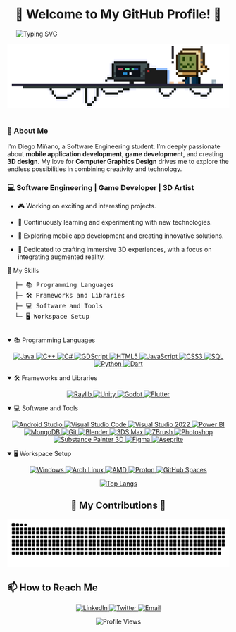 
<!-- Centered Welcome Heading -->
<h1 align="center">👾 Welcome to My GitHub Profile! 👾</h1>

<!-- Typing SVG Aligned Slightly to the Right -->
<p align="left" style="margin-left: 20px;">
  <a href="https://git.io/typing-svg">
    <img src="https://readme-typing-svg.demolab.com?font=Fira+Code&pause=1000&color=494DF7&width=435&lines=Hello+World!+%F0%9F%91%8B;I'm+Diego+Mi%C3%B1ano" alt="Typing SVG" style="position:relative; z-index:2;">
  </a>
</p>

<!-- Banner GIF Centered -->
<p align="center">
  <img src="img/banner.gif" alt="Banner GIF" style="position:relative; z-index:1;">
</p>

#
<!-- Introduction -->
### 🤖 About Me

I'm Diego Miñano, a Software Engineering student. I’m deeply passionate about **mobile application development**, **game development**, and creating **3D design**. My love for **Computer Graphics Design** drives me to explore the endless possibilities in combining creativity and technology. 



### 💻 Software Engineering | Game Developer | 3D Artist
- 🎮 Working on exciting and interesting projects.
- 🚀 Continuously learning and experimenting with new technologies.
- 📱 Exploring mobile app development and creating innovative solutions.
- 🎨 Dedicated to crafting immersive 3D experiences, with a focus on integrating augmented reality.

  <!-- Skills section --!>
<summary>📂 My Skills</summary>

<p align="center">
  <!-- Simulating Folder Structure -->
  <pre>
  ├─ 📚 Programming Languages
  ├─ 🛠️ Frameworks and Libraries
  ├─ 💻 Software and Tools
  └─ 🖥️ Workspace Setup
  </pre>

  <details open>
    <summary>📚 Programming Languages</summary>
    <p align="center">
      <a href="https://www.oracle.com/java/" target="_blank">
        <img src="https://img.shields.io/badge/java-%23ED8B00.svg?style=for-the-badge&logo=openjdk&logoColor=white" alt="Java">
      </a>
      <a href="https://www.cplusplus.com/" target="_blank">
        <img src="https://img.shields.io/badge/C%2B%2B-F34B7F?style=for-the-badge&logo=c%2B%2B&logoColor=white" alt="C++">
      </a>
      <a href="https://learn.microsoft.com/en-us/dotnet/csharp/" target="_blank">
        <img src="https://img.shields.io/badge/C%23-239120?style=for-the-badge&logo=c-sharp&logoColor=white" alt="C#">
      </a>
      <a href="https://godotengine.org/" target="_blank">
        <img src="https://img.shields.io/badge/GDScript-4B4B4B?style=for-the-badge&logo=gdscript&logoColor=white" alt="GDScript">
      </a>
      <a href="https://www.w3.org/html/" target="_blank">
        <img src="https://img.shields.io/badge/HTML5-E34F26?style=for-the-badge&logo=html5&logoColor=white" alt="HTML5">
      </a>
      <a href="https://developer.mozilla.org/en-US/docs/Web/JavaScript" target="_blank">
        <img src="https://img.shields.io/badge/javascript-%23323330.svg?style=for-the-badge&logo=javascript&logoColor=%23F7DF1E" alt="JavaScript">
      </a>
      <a href="https://developer.mozilla.org/en-US/docs/Web/CSS" target="_blank">
        <img src="https://img.shields.io/badge/CSS3-1572B6?style=for-the-badge&logo=css3&logoColor=white" alt="CSS3">
      </a>
      <a href="https://www.sqlite.org/" target="_blank">
        <img src="https://img.shields.io/badge/SQL-003B57?style=for-the-badge&logo=sqlite&logoColor=white" alt="SQL">
      </a>
      <a href="https://www.python.org/" target="_blank">
        <img src="https://img.shields.io/badge/Python-3776AB?style=for-the-badge&logo=python&logoColor=white" alt="Python">
      </a>
      <a href="https://dart.dev/" target="_blank">
        <img src="https://img.shields.io/badge/Dart-0175C2?style=for-the-badge&logo=dart&logoColor=white" alt="Dart">
      </a>
    </p>
  </details>

  <details open>
    <summary>🛠️ Frameworks and Libraries</summary>
    <p align="center">
      <a href="https://raylib.com/" target="_blank">
        <img src="https://img.shields.io/badge/Raylib-000000?style=for-the-badge&logo=raylib&logoColor=white" alt="Raylib">
      </a>
      <a href="https://unity.com/" target="_blank">
        <img src="https://img.shields.io/badge/Unity-000000?style=for-the-badge&logo=unity&logoColor=white" alt="Unity">
      </a>
      <a href="https://godotengine.org/" target="_blank">
        <img src="https://img.shields.io/badge/GODOT-%23FFFFFF.svg?style=for-the-badge&logo=godot-engine" alt="Godot">
      </a>
      <a href="https://flutter.dev/" target="_blank">
        <img src="https://img.shields.io/badge/Flutter-02569B?style=for-the-badge&logo=flutter&logoColor=white" alt="Flutter">
      </a>
    </p>
  </details>

  <details open>
    <summary>💻 Software and Tools</summary>
    <p align="center">
      <a href="https://developer.android.com/studio" target="_blank">
        <img src="https://img.shields.io/badge/Android_Studio-3DDC84?style=for-the-badge&logo=android-studio&logoColor=white" alt="Android Studio">
      </a>
      <a href="https://code.visualstudio.com/" target="_blank">
        <img src="https://img.shields.io/badge/Visual%20Studio%20Code-0078d7.svg?style=for-the-badge&logo=visual-studio-code&logoColor=whitee" alt="Visual Studio Code">
      </a>
      <a href="https://visualstudio.microsoft.com/vs/" target="_blank">
        <img src="https://img.shields.io/badge/Visual_Studio_2022-5C2D91?style=for-the-badge&logo=visual-studio&logoColor=white" alt="Visual Studio 2022">
      </a>
      <a href="https://powerbi.microsoft.com/" target="_blank">
        <img src="https://img.shields.io/badge/Power_BI-F2C811?style=for-the-badge&logo=powerbi&logoColor=black" alt="Power BI">
      </a>
      <a href="https://www.mongodb.com/" target="_blank">
        <img src="https://img.shields.io/badge/MongoDB-47A248?style=for-the-badge&logo=mongodb&logoColor=white" alt="MongoDB">
      </a>
      <a href="https://git-scm.com/" target="_blank">
        <img src="https://img.shields.io/badge/Git-F05032?style=for-the-badge&logo=git&logoColor=white" alt="Git">
      </a>
      <a href="https://www.blender.org/" target="_blank">
        <img src="https://img.shields.io/badge/Blender-F5792A?style=for-the-badge&logo=blender&logoColor=white" alt="Blender">
      </a>
      <a href="https://www.autodesk.com/products/3ds-max/overview" target="_blank">
        <img src="https://img.shields.io/badge/3DS_Max-1F75FE?style=for-the-badge&logo=3ds-max&logoColor=white" alt="3DS Max">
      </a>
      <a href="https://pixologic.com/zbrush/" target="_blank">
        <img src="https://img.shields.io/badge/ZBrush-7C7F7D?style=for-the-badge&logo=zbrush&logoColor=white" alt="ZBrush">
      </a>
      <a href="https://www.adobe.com/products/photoshop.html" target="_blank">
        <img src="https://img.shields.io/badge/Photoshop-31A8FF?style=for-the-badge&logo=adobe-photoshop&logoColor=white" alt="Photoshop">
      </a>
      <a href="https://www.allegorithmic.com/products/substance-painter" target="_blank">
        <img src="https://img.shields.io/badge/Substance_Painter-004B49?style=for-the-badge&logo=substance-painter&logoColor=white" alt="Substance Painter 3D">
      </a>
      <a href="https://www.figma.com/" target="_blank">
        <img src="https://img.shields.io/badge/Figma-F24E1E?style=for-the-badge&logo=figma&logoColor=white" alt="Figma">
      </a>
      <a href="https://www.aseprite.org/" target="_blank">
        <img src="https://img.shields.io/badge/Aseprite-FFFFFF?style=for-the-badge&logo=Aseprite&logoColor=#7D929E" alt="Aseprite">
      </a>
    </p>
  </details>

  <details open>
    <summary>🖥️ Workspace Setup</summary>
    <p align="center">
      <a href="https://www.microsoft.com/windows" target="_blank">
        <img src="https://img.shields.io/badge/Windows%2011-%230079d5.svg?style=for-the-badge&logo=Windows%2011&logoColor=white" alt="Windows">
      </a>
      <a href="https://www.archlinux.org/" target="_blank">
        <img src="https://img.shields.io/badge/Arch_Linux-1793D1?style=for-the-badge&logo=arch-linux&logoColor=white" alt="Arch Linux">
      </a>
      <a href="https://www.amd.com/" target="_blank">
        <img src="https://img.shields.io/badge/AMD-ED1C24?style=for-the-badge&logo=amd&logoColor=white" alt="AMD">
      </a>
      <a href="https://www.protondb.com/" target="_blank">
        <img src="https://img.shields.io/badge/Proton-8C8C8C?style=for-the-badge&logo=proton&logoColor=white" alt="Proton">
      </a>
      <a href="https://github.com/" target="_blank">
        <img src="https://img.shields.io/badge/GitHub_Spaces-181717?style=for-the-badge&logo=github&logoColor=white" alt="GitHub Spaces">
      </a>
    </p>
  </details>

</p>

</details>


  <p align="center">
  <a href="https://github.com/Gatorrante/github-readme-stats">
    <img src="https://github-readme-stats.vercel.app/api/top-langs/?username=Gatorrante&layout=compact&theme=auto" alt="Top Langs">
  </a>
</p>


<!-- Contributions section -->
<h2 align="center">👾 My Contributions 👾</h2>

<p align="center">
  <picture>
    <source media="(prefers-color-scheme: dark)" srcset="https://github.com/Gatorrante/Gatorrante/blob/output/github-contribution-grid-snake-dark.svg">
    <source media="(prefers-color-scheme: light)" srcset="https://github.com/Gatorrante/Gatorrante/blob/output/github-contribution-grid-snake.svg">
    <img alt="github-snake" src="https://github.com/Gatorrante/Gatorrante/blob/output/github-contribution-grid-snake.svg">
  </picture>
</p>

<!-- Contact -->
## 📫 How to Reach Me

<p align="center">
  <a href="https://www.linkedin.com/in/diegoalonsom/" target="_blank">
    <img src="https://img.shields.io/badge/LinkedIn-0A66C2?style=for-the-badge&logo=linkedin&logoColor=white" alt="LinkedIn">
  </a>
  <a href="https://x.com/Gatorrante_" target="_blank">
    <img src="https://img.shields.io/badge/Twitter-1DA1F2?style=for-the-badge&logo=twitter&logoColor=white" alt="Twitter">
  </a>
  <a href="mailto:diegoalonso970@outlook.com" target="_blank">
    <img src="https://img.shields.io/badge/Email-D14836?style=for-the-badge&logo=gmail&logoColor=white" alt="Email">
  </a>
</p>

<!-- Footer -->
<p align="center">
  <img src="https://komarev.com/ghpvc/?username=your-username&color=blueviolet" alt="Profile Views">
</p>
